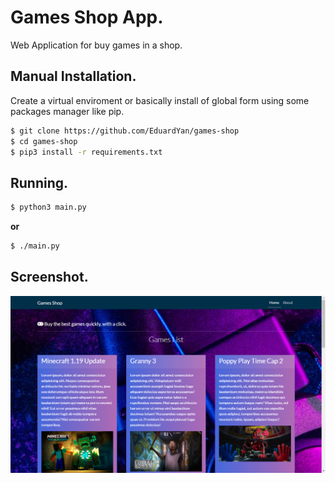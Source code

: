 # Games Shop App.

Web Application for buy games in a shop.

## Manual Installation.

Create a virtual enviroment or basically install of global form using some packages manager like pip.

```bash
$ git clone https://github.com/EduardYan/games-shop
$ cd games-shop
$ pip3 install -r requirements.txt
```

## Running.

```bash
$ python3 main.py
```

__or__

```bash
$ ./main.py
```

## Screenshot.
![screenshot](./doc/screenshot.png)